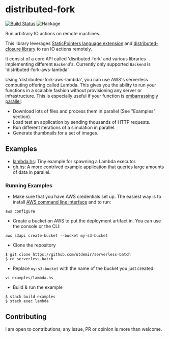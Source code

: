 # distributed-fork

[![Build Status](https://travis-ci.org/utdemir/distributed-fork.svg?branch=master)](https://travis-ci.org/utdemir/distributed-fork) ![Hackage](https://img.shields.io/hackage/v/distributed-fork.svg)

Run arbitrary IO actions on remote machines.

This library leverages [StaticPointers language extension](https://downloads.haskell.org/~ghc/latest/docs/html/users_guide/glasgow_exts.html#static-pointers) and [distributed-closure library](https://hackage.haskell.org/package/distributed-closure) to run IO actions remotely.

It consist of a core API called 'disributed-fork' and various libraries implementing different `Backend`'s. Currently only supported `Backend` is 'distributed-fork-aws-lambda'.

Using 'distributed-fork-aws-lambda', you can use AWS's serverless computing offering called Lambda. This gives you the ability to run your functions in a scalable fashion without provisioning any server or infrastructure. This is especially useful if your function is [embarrassingly parallel](https://en.wikipedia.org/wiki/Embarrassingly_parallel):

  * Download lots of files and process them in parallel (See "Examples" section).
  * Load test an application by sending thousands of HTTP requests.
  * Run different iterations of a simulation in parallel.
  * Generate thumbnails for a set of images.

## Examples

* [lambda.hs](https://github.com/utdemir/serverless-batch/blob/master/examples/lambda.hs): Tiny example for spawning a Lambda executor.
* [gh.hs](https://github.com/utdemir/serverless-batch/blob/master/examples/gh.hs): A more contrived example application that queries large amounts of data in parallel.

### Running Examples

* Make sure that you have AWS credentials set up. The easiest way is to install [AWS command line interface](https://aws.amazon.com/cli/) and to run:

```
aws configure
```

* Create a bucket on AWS to put the deployment artifact in. You can use the console or the CLI:

```
aws s3api create-bucket --bucket my-s3-bucket
```

* Clone the repository

```
$ git clone https://github.com/utdemir/serverless-batch
$ cd serverless-batch
```

* Replace `my-s3-bucket` with the name of the bucket you just created:

```
vi examples/lambda.hs
```

* Build & run the example

```
$ stack build examples
$ stack exec lambda
```

## Contributing

I am open to contributions; any issue, PR or opinion is more than welcome.